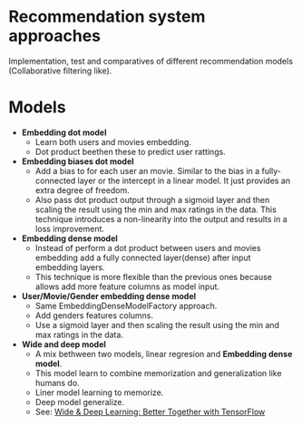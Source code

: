 # Recommendation system approaches

Implementation, test and comparatives of different recommendation models (Collaborative filtering like).  


# Models

* **Embedding dot model**
  * Learn both users and movies embedding.
  * Dot product beethen these to predict user rattings. 
* **Embedding biases dot model**
  * Add a bias to for each user an movie. Similar to the bias in a fully-connected layer or the intercept in a linear model. It just provides an extra degree of freedom.
  * Also pass dot product output through a sigmoid layer and then scaling the result using the min and max ratings in the data. This technique introduces a non-linearity into the output and results in a loss improvement.
* **Embedding dense model**
  * Instead of perform a dot product between users and movies embedding add a fully connected layer(dense) after input embedding layers.
  * This technique is more flexible than the previous ones because allows add more feature columns as model input. 
* **User/Movie/Gender embedding dense model**
  * Same EmbeddingDenseModelFactory approach.
  * Add genders features columns.
  * Use a sigmoid layer and then scaling the result using the min and max ratings in the data.
* **Wide and deep model**
  * A mix bethween two models, linear regresion and **Embedding dense model**.
  * This model learn to combine memorization and generalization like humans do.
  * Liner model learning to memorize.
  * Deep model generalize.
  * See: [Wide & Deep Learning: Better Together with TensorFlow](https://ai.googleblog.com/2016/06/wide-deep-learning-better-together-with.html)
